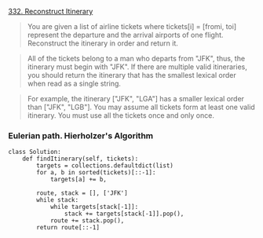 [332. Reconstruct Itinerary](https://leetcode.com/problems/reconstruct-itinerary)

> You are given a list of airline tickets where tickets[i] = [fromi, toi] represent the departure and the arrival airports of one flight. Reconstruct the itinerary in order and return it.

> All of the tickets belong to a man who departs from "JFK", thus, the itinerary must begin with "JFK". If there are multiple valid itineraries, you should return the itinerary that has the smallest lexical order when read as a single string.

> For example, the itinerary ["JFK", "LGA"] has a smaller lexical order than ["JFK", "LGB"].
You may assume all tickets form at least one valid itinerary. You must use all the tickets once and only once.

### Eulerian path. Hierholzer's Algorithm
```
class Solution: 
    def findItinerary(self, tickets): 
        targets = collections.defaultdict(list) 
        for a, b in sorted(tickets)[::-1]: 
            targets[a] += b, 

        route, stack = [], ['JFK'] 
        while stack: 
            while targets[stack[-1]]: 
                stack += targets[stack[-1]].pop(), 
            route += stack.pop(), 
        return route[::-1]
```